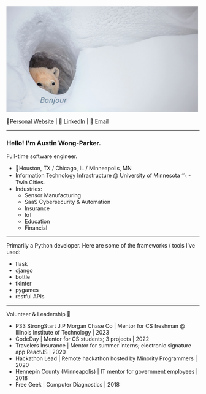 <img src="/bonjour_bear_resized.jpg" width="500px" height="275px">

 🎷[Personal Website](http://www.AustinWongParker.com) | 📱 [LinkedIn](https://www.linkedin.com/in/a-w-p/) | 📧 [Email](mailto:wongparker97@gmail.com)

---

### Hello! I'm Austin Wong-Parker.
Full-time software engineer.<br/>

- 📍Houston, TX / Chicago, IL / Minneapolis, MN <br/>
- Information Technology Infrastructure @ University of Minnesota 〽️ - Twin Cities. <br/>
- Industries: <br/>
  - Sensor Manufacturing <br/>
  - SaaS Cybersecurity & Automation <br/>
  - Insurance <br/>
  - IoT <br/>
  - Education <br/>
  - Financial 


---

Primarily a Python developer. Here are some of the frameworks / tools I've used:
- flask
- django 
- bottle
- tkinter
- pygames
- restful APIs


---

Volunteer & Leadership 💼
- P33 StrongStart J.P Morgan Chase Co | Mentor for CS freshman @ Illinois Institute of Technology | 2023
- CodeDay | Mentor for CS students; 3 projects | 2022
- Travelers Insurance | Mentor for summer interns; electronic signature app ReactJS | 2020
- Hackathon Lead | Remote hackathon hosted by Minority Programmers | 2020
- Hennepin County (Minneapolis) | IT mentor for government employees | 2018
- Free Geek | Computer Diagnostics | 2018
